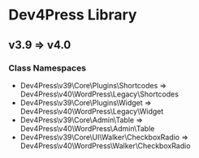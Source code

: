 # Dev4Press Library

## v3.9 => v4.0

### Class Namespaces

* Dev4Press\v39\Core\Plugins\Shortcodes => Dev4Press\v40\WordPress\Legacy\Shortcodes
* Dev4Press\v39\Core\Plugins\Widget => Dev4Press\v40\WordPress\Legacy\Widget
* Dev4Press\v39\Core\Admin\Table => Dev4Press\v40\WordPress\Admin\Table
* Dev4Press\v39\Core\UI\Walker\CheckboxRadio => Dev4Press\v40\WordPress\Walker\CheckboxRadio
